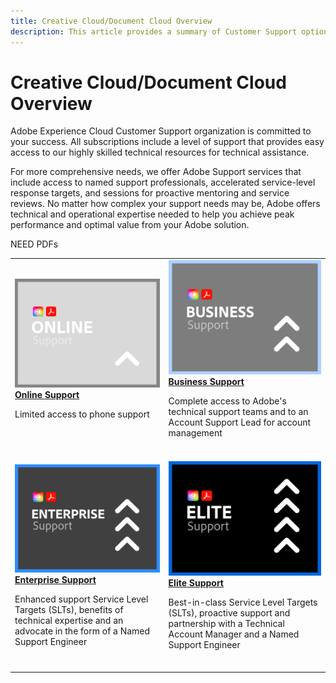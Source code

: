 ```yaml
---
title: Creative Cloud/Document Cloud Overview
description: This article provides a summary of Customer Support options for Adobe Creative Cloud and Document Cloud. These options include Online, Business, Enterprise, and Elite.
---
```

# Creative Cloud/Document Cloud Overview

Adobe Experience Cloud Customer Support organization is committed to your success. All subscriptions include a level of support that provides easy access to our highly skilled technical resources for technical assistance. 

For more comprehensive needs, we offer Adobe Support services that include access to named support professionals, accelerated service-level response targets, and sessions for proactive mentoring and service reviews. No matter how complex your support needs may be, Adobe offers technical and operational expertise needed to help you achieve peak performance and optimal value from your Adobe solution.

NEED PDFs

<table style="table-layout:fixed">
<tr>
  <td>
    <a href="assets/DMeOnlineSupportDatasheet_2022.pdf">
    <img alt="Online" src="assets/OnlineSupportThumbnailCC.png"/>
    </a>
    <div>
    <a href="assets/DMeOnlineSupportDatasheet_2022.pdf"><strong>Online Support</strong></a> 
    </div>
    <p>Limited access to phone support</p>
    <br>
  </td>
  <td>
    <a href="assets/DMeBusinessSupportDatasheet_2022.pdf">
      <img alt="Business" src="assets/BusinessSupportThumbnailCC.png">
    </a>
    <div>
    <a href="assets/DMeBusinessSupportDatasheet_2022.pdf"><strong>Business Support</strong></a>
    </div>
    <p>Complete access to Adobe's technical support teams and to an Account Support Lead for account management</p>
    <br>
  </td>
</tr>
<tr>
  <td>
    <a href="assets/DMeEnterpriseSupportDatasheet_2022.pdf">
    <img alt="Enterprise" src="assets/EnterpriseSupportThumbnailxx.png"/>
    </a>
    <div>
    <a href="assets/DMeEnterpriseSupportDatasheet_2022.pdf"><strong>Enterprise Support</strong></a>
    </div>
    <p>Enhanced support Service Level Targets (SLTs), benefits of technical expertise and an advocate in the form of a Named Support Engineer</p>
    <br>
  </td>
  <td>
    <a href="assets/DMeEliteSupportDatasheet_2022.pdf">
      <img alt="Elite" src="assets/EliteSupportThumbnailcc.png">
    </a>
    <div>
    <a href="assets/DMeEliteSupportDatasheet_2022.pdf"><strong>Elite Support</strong></a>
    </div>
    <p>Best-in-class Service Level Targets (SLTs), proactive support and partnership with a Technical Account Manager and a Named Support Engineer</p>
    <br>
  </td>
</tr>
</table>
